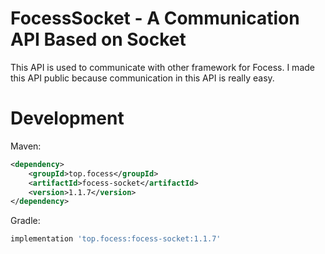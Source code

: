 # FocessSocket - A Communication API Based on Socket

This API is used to communicate with other framework for Focess. I made this API public because communication in this API is really easy.

# Development

Maven:

```xml
<dependency>
    <groupId>top.focess</groupId>
    <artifactId>focess-socket</artifactId>
    <version>1.1.7</version>
</dependency>
```

Gradle:

```gradle
implementation 'top.focess:focess-socket:1.1.7'
```